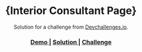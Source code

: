 <!-- Please update value in the {}  -->

<h1 align="center">{Interior Consultant Page}</h1>

<div align="center">
   Solution for a challenge from  <a href="http://devchallenges.io" target="_blank">Devchallenges.io</a>.
</div>

<div align="center">
  <h3>
    <a href="https://{https://uwais-ix.github.io/devchallenges.io-resp-web/interior-consultant/}">
      Demo
    </a>
    <span> | </span>
    <a href="https://{https://github.com/uwais-ix/devchallenges.io-resp-web/tree/main/interior-consultant}">
      Solution
    </a>
    <span> | </span>
    <a href="https://devchallenges.io/challenges/Jymh2b2FyebRTUljkNcb">
      Challenge
    </a>
  </h3>
</div>